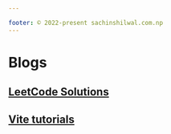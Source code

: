 ```yaml
---

footer: © 2022-present sachinshilwal.com.np
---
```


# Blogs
## [LeetCode Solutions](./leetcode/readme.md)
## [Vite tutorials ](./vitetutorial/readme.md)



<script setup>

</script>